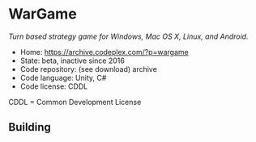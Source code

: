 # WarGame

_Turn based strategy game for Windows, Mac OS X, Linux, and Android._

- Home: https://archive.codeplex.com/?p=wargame
- State: beta, inactive since 2016
- Code repository: (see download) archive
- Code language: Unity, C#
- Code license: CDDL

CDDL = Common Development License

## Building

